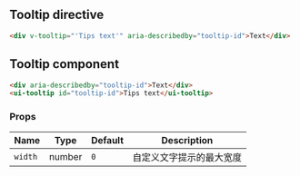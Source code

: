 ## Tooltip directive

```html
<div v-tooltip="'Tips text'" aria-describedby="tooltip-id">Text</div>
```

## Tooltip component

```html
<div aria-describedby="tooltip-id">Text</div>
<ui-tooltip id="tooltip-id">Tips text</ui-tooltip>
```

### Props

| Name    | Type   | Default | Description              |
| ------- | ------ | ------- | ------------------------ |
| `width` | number | `0`     | 自定义文字提示的最大宽度 |
